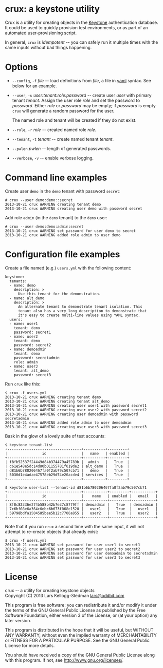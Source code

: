 crux: a keystone utility
========================

Crux is a utility for creating objects in the [Keystone][]
authentication database.  It could be used to quickly provision test
environments, or as part of an automated user-provisioning script.

In general, `crux` is *idempotent* -- you can safely run it multiple
times with the same inputs without bad things happening.

[keystone]: http://docs.openstack.org/developer/keystone/

Options
=======

- `--config`, `-f` *file* -- load definitions from *file*, a file in
  [yaml][] syntax.  See below for an example.

- `--user`, `-u` *user:tenant:role:password* -- create user *user*
  with primary tenant *tenant*.  Assign the user role *role* and set
  the password to *password*.  Either *role* or *password* may be
  empty; if *password* is empty `crux` will generate a random password
  for the user.

  The named role and tenant will be created if they do not exist.

- `--role`, `-r` *role* -- created named role *role*.

- `--tenant`, `-t` *tenant* -- create named tenant *tenant*.

- `--pwlen` *pwlen* -- length of generated passwords.

- `--verbose`, `-v` -- enable verbose logging.

[yaml]: http://en.wikipedia.org/wiki/YAML

Command line examples
=====================

Create user `demo` in the `demo` tenant with password `secret`:

    # crux --user demo:demo::secret
    2013-10-21 crux WARNING creating tenant demo
    2013-10-21 crux WARNING creating user demo with password secret

Add role `admin` (in the `demo` tenant) to the `demo` user:

    # crux --user demo:demo:admin:secret
    2013-10-21 crux WARNING set password for user demo to secret
    2013-10-21 crux WARNING added role admin to user demo

Configuration file examples
===========================

Create a file named (e.g.) `users.yml` with the following content:

    keystone:
      tenants:
      - name: demo
        description: >
          Use this tenant for the demonstration.
      - name: alt_demo
        description: >
          An alternate tenant to demonstrate tenant isolation. This
          tenant also has a very long description to demonstrate that
          it's easy to create multi-line values using YAML syntax.
      users:
      - name: user1
        tenant: demo
        password: secret1
      - name: user2
        tenant: demo
        password: secret2
      - name: demoadmin
        tenant: demo
        password: secretadmin
        role: admin
      - name: user3
        tenant: alt_demo
        password: secret3

Run `crux` like this:

    $ crux -f users.yml
    2013-10-21 crux WARNING creating tenant demo
    2013-10-21 crux WARNING creating tenant alt_demo
    2013-10-21 crux WARNING creating user user1 with password secret1
    2013-10-21 crux WARNING creating user user2 with password secret2
    2013-10-21 crux WARNING creating user demoadmin with password secretadmin
    2013-10-21 crux WARNING added role admin to user demoadmin
    2013-10-21 crux WARNING creating user user3 with password secret3

Bask in the glow of a lovely suite of test accounts:

    $ keystone tenant-list
    +----------------------------------+----------+---------+
    |                id                |   name   | enabled |
    +----------------------------------+----------+---------+
    | f8fb52537f24449d84b374479a45789b |  admin   |   True  |
    | c61e548e5dc14d80b01155781f019de2 | alt_demo |   True  |
    | d81b6b780206467fa0f2ab79c507cb71 |   demo   |   True  |
    | 5030d1e4adae47578eb29d74e20acde4 | services |   True  |
    +----------------------------------+----------+---------+

    $ keystone user-list --tenant-id d81b6b780206467fa0f2ab79c507cb71
    +----------------------------------+-----------+---------+-----------+
    |                id                |    name   | enabled |   email   |
    +----------------------------------+-----------+---------+-----------+
    | 8f0c82336e274b588b42b7e37c8779ff | demoadmin |   True  | demoadmin |
    | 7c6bf08e6a364c6ebc6b673f068e1520 |   user1   |   True  |   user1   |
    | 59798bdfa1504585bee5b12c7706a055 |   user2   |   True  |   user2   |
    +----------------------------------+-----------+---------+-----------+

<!--  (this output table is really too wide to display on most site
      layouts)

    $ keystone user-role-list --tenant demo --user demoadmin
    +----------------------------------+----------+----------------------------------+----------------------------------+
    |                id                |   name   |             user_id              |            tenant_id             |
    +----------------------------------+----------+----------------------------------+----------------------------------+
    | 9fe2ff9ee4384b1894a90878d3e92bab | _member_ | 8f0c82336e274b588b42b7e37c8779ff | d81b6b780206467fa0f2ab79c507cb71 |
    | 09ec0bdbe646425c83f5dbc1a67ec488 |  admin   | 8f0c82336e274b588b42b7e37c8779ff | d81b6b780206467fa0f2ab79c507cb71 |
    +----------------------------------+----------+----------------------------------+----------------------------------+
-->

Note that if you run `crux` a second time with the same input, it will
not attempt to re-create objects that already exist:

    $ crux -f users.yml
    2013-10-21 crux WARNING set password for user user1 to secret1
    2013-10-21 crux WARNING set password for user user2 to secret2
    2013-10-21 crux WARNING set password for user demoadmin to secretadmin
    2013-10-21 crux WARNING set password for user user3 to secret3

License
=======

crux -- a utility for creating keystone objects  
Copyright (C) 2013 Lars Kellogg-Stedman <lars@oddbit.com>

This program is free software: you can redistribute it and/or modify
it under the terms of the GNU General Public License as published by
the Free Software Foundation, either version 3 of the License, or
(at your option) any later version.

This program is distributed in the hope that it will be useful,
but WITHOUT ANY WARRANTY; without even the implied warranty of
MERCHANTABILITY or FITNESS FOR A PARTICULAR PURPOSE.  See the
GNU General Public License for more details.

You should have received a copy of the GNU General Public License
along with this program.  If not, see <http://www.gnu.org/licenses/>.


